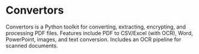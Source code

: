 # Convertors
Convertors is a Python toolkit for converting, extracting, encrypting, and processing PDF files. Features include PDF to CSV/Excel (with OCR), Word, PowerPoint, images, and text conversion. Includes an OCR pipeline for scanned documents.
